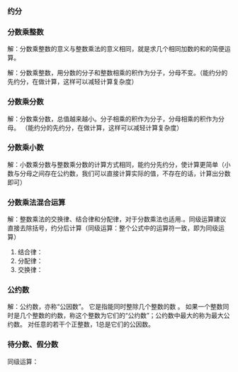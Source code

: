 





### 约分









### 分数乘整数

解：分数乘整数的意义与整数乘法的意义相同，就是求几个相同加数的和的简便运算。

解：分数乘整数，用分数的分子和整数相乘的积作为分子，分母不变。（能约分的先约分，在做计算，这样可以减轻计算复杂度）



### 分数乘分数

解：分数乘分数，总值越来越小。分子相乘的积作为分子，分母相乘的积作为分母。 （能约分的先约分，在做计算，这样可以减轻计算复杂度）



### 分数乘小数

 解：小数乘分数与整数乘分数的计算方式相同，能约分先约分，使计算更简单（小数与分母之间存在公约数，我们可以直接计算实际的值，不存在的话，计算出分数即可）



### 分数乘法混合运算

解：整数乘法的交换律、结合律和分配律，对于分数乘法也适用.。同级运算建议直接去除括号，约分后计算（同级运算：整个公式中的运算符一致，即为同级运算）

1.   结合律：
2.   分配律：
3.   交换律： 



### 公约数

解：公约数，亦称“公因数”。 它是指能同时整除几个整数的数 。 如果一个整数同时是几个整数的约数，称这个整数为它们的“公约数”；公约数中最大的称为最大公约数。 对任意的若干个正整数，1总是它们的公因数。



### 待分数、假分数



同级运算：























